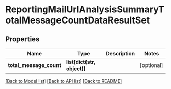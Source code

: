 # ReportingMailUrlAnalysisSummaryTotalMessageCountDataResultSet

## Properties
Name | Type | Description | Notes
------------ | ------------- | ------------- | -------------
**total_message_count** | **list[dict(str, object)]** |  | [optional] 

[[Back to Model list]](../README.md#documentation-for-models) [[Back to API list]](../README.md#documentation-for-api-endpoints) [[Back to README]](../README.md)

